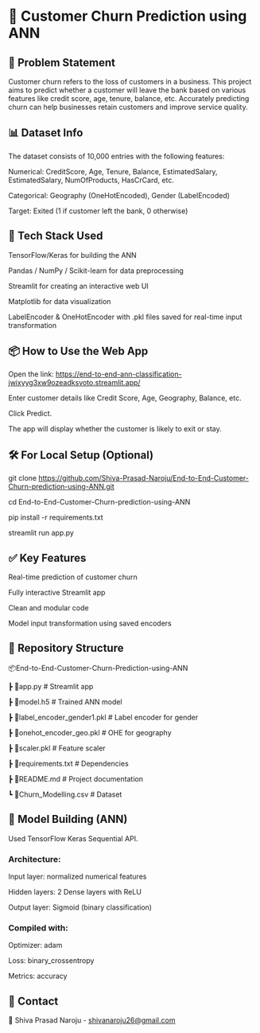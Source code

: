 # 🧠 Customer Churn Prediction using ANN

## 📌 Problem Statement
Customer churn refers to the loss of customers in a business. This project aims to predict whether a customer will leave the bank based on various features like credit score, age, tenure, balance, etc. Accurately predicting churn can help businesses retain customers and improve service quality.

## 📊 Dataset Info
The dataset consists of 10,000 entries with the following features:

Numerical: CreditScore, Age, Tenure, Balance, EstimatedSalary, EstimatedSalary, NumOfProducts, HasCrCard,  etc.

Categorical: Geography (OneHotEncoded), Gender (LabelEncoded)

Target: Exited (1 if customer left the bank, 0 otherwise)

## 🔧 Tech Stack Used
TensorFlow/Keras for building the ANN

Pandas / NumPy / Scikit-learn for data preprocessing

Streamlit for creating an interactive web UI

Matplotlib for data visualization

LabelEncoder & OneHotEncoder with .pkl files saved for real-time input transformation

## 📦 How to Use the Web App
Open the link: https://end-to-end-ann-classification-jwixyyg3xw9ozeadksvoto.streamlit.app/

Enter customer details like Credit Score, Age, Geography, Balance, etc.

Click Predict.

The app will display whether the customer is likely to exit or stay.

## 🛠 For Local Setup (Optional)

git clone https://github.com/Shiva-Prasad-Naroju/End-to-End-Customer-Churn-prediction-using-ANN.git

cd End-to-End-Customer-Churn-prediction-using-ANN

pip install -r requirements.txt

streamlit run app.py

## ✅ Key Features
Real-time prediction of customer churn

Fully interactive Streamlit app

Clean and modular code

Model input transformation using saved encoders

## 📁 Repository Structure

📦End-to-End-Customer-Churn-Prediction-using-ANN

 ┣ 📜app.py                     # Streamlit app
 
 ┣ 📜model.h5                   # Trained ANN model
 
 ┣ 📜label_encoder_gender1.pkl  # Label encoder for gender
 
 ┣ 📜onehot_encoder_geo.pkl     # OHE for geography
 
 ┣ 📜scaler.pkl                 # Feature scaler
 
 ┣ 📜requirements.txt           # Dependencies
 
 ┣ 📜README.md                  # Project documentation
 
 ┗ 📜Churn_Modelling.csv        # Dataset


## 🧪 Model Building (ANN)
Used TensorFlow Keras Sequential API.

### Architecture:

Input layer: normalized numerical features

Hidden layers: 2 Dense layers with ReLU

Output layer: Sigmoid (binary classification)

### Compiled with:

Optimizer: adam

Loss: binary_crossentropy

Metrics: accuracy

## 📩 Contact
📧 Shiva Prasad Naroju - shivanaroju26@gmail.com
